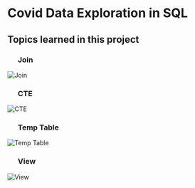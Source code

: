 # Covid Data Exploration in SQL </br>

## Topics learned in this project
###  &nbsp;&nbsp;&nbsp;&nbsp;&nbsp; Join

  ![Join](https://github.com/ParthM16/SQL-Covid-Analysis/assets/136796479/060bcd82-2397-4eb0-96b7-4f4e011af3fa)
 
### &nbsp;&nbsp;&nbsp;&nbsp;&nbsp; CTE

  ![CTE](https://github.com/ParthM16/SQL-Covid-Analysis/assets/136796479/d29940ef-4151-4866-b3e5-b1256d618d51)

### &nbsp;&nbsp;&nbsp;&nbsp;&nbsp; Temp Table

  ![Temp Table](https://github.com/ParthM16/SQL-Covid-Analysis/assets/136796479/7d4bb9a5-bde3-4eda-a9b8-d07541f2a406)

### &nbsp;&nbsp;&nbsp;&nbsp;&nbsp; View

  ![View](https://github.com/ParthM16/SQL-Covid-Analysis/assets/136796479/6e8880b3-cf55-4e73-8ed4-6ba3e82fc1cb)



